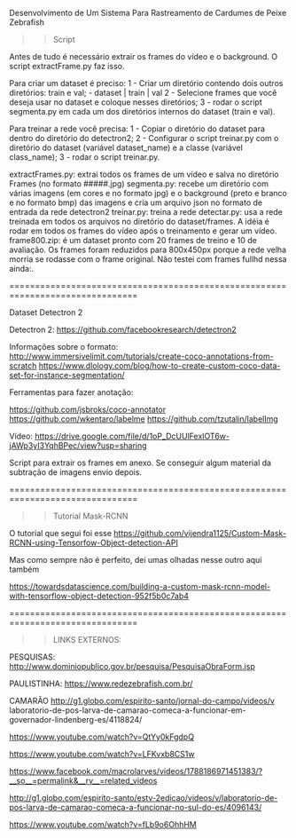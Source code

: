 Desenvolvimento de Um Sistema Para Rastreamento de Cardumes de Peixe Zebrafish

>> Script

Antes de tudo é necessário extrair os frames do vídeo e o background.
O script extractFrame.py faz isso.

Para criar um dataset é preciso:
1 - Criar um diretório contendo dois outros diretórios: train e val;
         - dataset
             | train
             | val
2 - Selecione frames que você deseja usar no dataset e coloque nesses diretórios;
3 - rodar o script segmenta.py em cada um dos diretórios internos do dataset (train e val).

Para treinar a rede você precisa:
1 - Copiar o diretório do dataset para dentro do diretório do detectron2;
2 - Configurar o script treinar.py com o diretório do dataset
(variável dataset_name) e a classe (variável class_name);
3 - rodar o script treinar.py.

extractFrames.py: extrai todos os frames de um vídeo e salva no
diretório Frames (no formato #####.jpg)
segmenta.py: recebe um diretório com várias imagens (em cores e no
formato jpg) e o background (preto e branco e no formato bmp) das
imagens e cria um arquivo json no formato de entrada da rede
detectron2
treinar.py: treina a rede
detectar.py: usa a rede treinada em todos os arquivos no diretório do
dataset/frames. A idéia é rodar em todos os frames do vídeo após o
treinamento e gerar um vídeo.
frame800.zip: é um dataset pronto com 20 frames de treino e 10 de
avaliação. Os frames foram reduzidos para 800x450px porque a rede
velha morria se rodasse com o frame original. Não testei com frames
fullhd nessa ainda:.

===============================================================================

Dataset Detectron 2

Detectron 2:
https://github.com/facebookresearch/detectron2

Informações sobre o formato:
http://www.immersivelimit.com/tutorials/create-coco-annotations-from-scratch
https://www.dlology.com/blog/how-to-create-custom-coco-data-set-for-instance-segmentation/

Ferramentas para fazer anotação:

https://github.com/jsbroks/coco-annotator
https://github.com/wkentaro/labelme
https://github.com/tzutalin/labelImg

Vídeo:
https://drive.google.com/file/d/1oP_DcUUlFexIOT6w-jAWp3yI3YqhBPec/view?usp=sharing

Script para extrair os frames em anexo. Se conseguir algum material da subtração de imagens envio depois.

===============================================================================

>> Tutorial Mask-RCNN

O tutorial que segui foi esse
https://github.com/vijendra1125/Custom-Mask-RCNN-using-Tensorfow-Object-detection-API

Mas como sempre não é perfeito, dei umas olhadas nesse outro aqui também

https://towardsdatascience.com/building-a-custom-mask-rcnn-model-with-tensorflow-object-detection-952f5b0c7ab4

===============================================================================

>> LINKS EXTERNOS:

PESQUISAS:
http://www.dominiopublico.gov.br/pesquisa/PesquisaObraForm.jsp

PAULISTINHA:
https://www.redezebrafish.com.br/


CAMARÃO
http://g1.globo.com/espirito-santo/jornal-do-campo/videos/v laboratorio-de-pos-larva-de-camarao-comeca-a-funcionar-em-governador-lindenberg-es/4118824/

https://www.youtube.com/watch?v=QtYy0kFgdpQ

https://www.youtube.com/watch?v=LFKvxb8CS1w

https://www.facebook.com/macrolarves/videos/1788186971451383/?__so__=permalink&__rv__=related_videos

http://g1.globo.com/espirito-santo/estv-2edicao/videos/v/laboratorio-de-pos-larva-de-camarao-comeca-a-funcionar-no-sul-do-es/4096143/

https://www.youtube.com/watch?v=fLb9o6OhhHM

